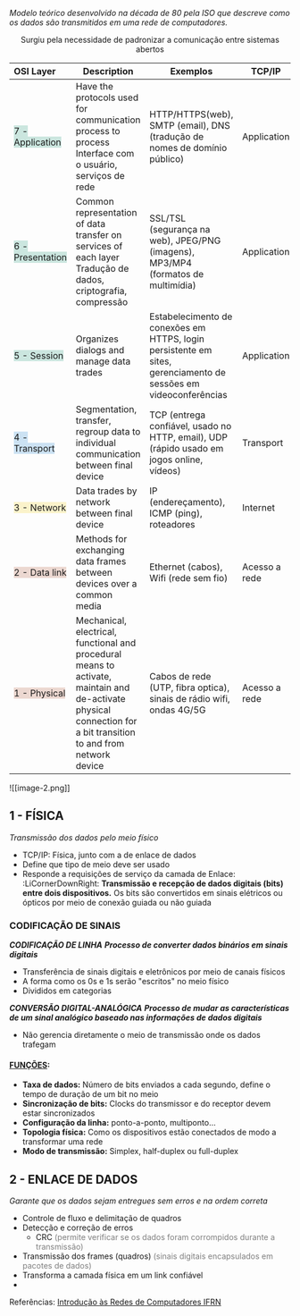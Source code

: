 *Modelo teórico desenvolvido na década de 80 pela ISO que descreve como os dados são transmitidos em uma rede de computadores.*

<center>Surgiu pela necessidade de padronizar a comunicação entre sistemas abertos</center>

| OSI Layer                                                           | Description                                                                                                                                                       | Exemplos                                                                                                        | TCP/IP        |
| :------------------------------------------------------------------ | ----------------------------------------------------------------------------------------------------------------------------------------------------------------- | --------------------------------------------------------------------------------------------------------------- | ------------- |
| <span style="background:rgba(3, 135, 102, 0.2)">7 - Application     | Hav</span>e the protocols used for communication process to process<br>Interface com o usuário, serviços de rede                                                  | HTTP/HTTPS(web), SMTP (email), DNS (tradução de nomes de domínio público)                                       | Application   |
| <span style="background:rgba(3, 135, 102, 0.2)">6 - Presentation    | Common re</span>presentation of data transfer on services of each layer<br>Tradução de dados, criptografia, compressão                                            | SSL/TSL (segurança na web), JPEG/PNG (imagens), MP3/MP4 (formatos de multimídia)                                | Application   |
| <span style="background:rgba(3, 135, 102, 0.2)">5 - Session         | Organizes dialogs and manage data trades                                                                                                                          | Estabelecimento de conexões em HTTPS, login persistente em sites, gerenciamento de sessões em videoconferências | Application   |
| <span style="background:rgba(5, 117, 197, 0.2)">4 - Transport       | S</span>egmentation, transfer, regroup data to individual communication between final device                                                                      | TCP (entrega confiável, usado no HTTP, email), UDP (rápido usado em jogos online, vídeos)                       | Transport     |
| <span style="background:rgba(240, 200, 0, 0.2)">3 - Network         | </span> Data trades by network between final device                                                                                                               | IP (endereçamento), ICMP (ping), roteadores                                                                     | Internet      |
| <span style="background:rgba(163, 67, 31, 0.2)">2 - Data link       | M</span>ethods for exchanging data frames between devices over a common media                                                                                     | Ethernet (cabos), Wifi (rede sem fio)                                                                           | Acesso a rede |
| <span style="background:rgba(163, 67, 31, 0.2)">1 - Physical</span> | Mechanical, electrical, functional and procedural means to activate, maintain and de-activate physical connection for a bit transition to and from network device | Cabos de rede (UTP, fibra optica), sinais de rádio wifi, ondas 4G/5G                                            | Acesso a rede |


![[image-2.png]]

## 1 - FÍSICA
*Transmissão dos dados pelo meio físico*
- TCP/IP: Física, junto com a de enlace de dados
- Define que tipo de meio deve ser usado
- Responde a requisições de serviço da camada de Enlace:
	:LiCornerDownRight: **Transmissão e recepção de dados digitais (bits) entre dois dispositivos.** Os bits são convertidos em sinais elétricos ou ópticos por meio de conexão guiada ou não guiada

### CODIFICAÇÃO DE SINAIS
***CODIFICAÇÃO DE LINHA***
***Processo de converter dados binários em sinais digitais***
- Transferência de sinais digitais e eletrônicos por meio de canais físicos
- A forma como os 0s e 1s serão "escritos" no meio físico
- Divididos em categorias

***CONVERSÃO DIGITAL-ANALÓGICA***
***Processo de mudar as características de um sinal analógico baseado nas informações de dados digitais***

- Não gerencia diretamente o meio de transmissão onde os dados trafegam
#### <u>FUNÇÕES</u>:
- **Taxa de dados:** Número de bits enviados a cada segundo, define o tempo de duração de um bit no meio
- **Sincronização de bits:** Clocks do transmissor e do receptor devem estar sincronizados
- **Configuração da linha:** ponto-a-ponto, multiponto...
- **Topologia física:** Como os dispositivos estão conectados de modo a transformar uma rede
- **Modo de transmissão:** Simplex, half-duplex ou full-duplex

## 2 - ENLACE DE DADOS
*Garante que os dados sejam entregues sem erros e na ordem correta*
- Controle de fluxo e delimitação de quadros
- Detecção e correção de erros
	- CRC <font color="#7f7f7f">(permite verificar se os dados foram corrompidos durante a transmissão)</font>
- Transmissão dos frames (quadros) <font color="#7f7f7f">(sinais digitais encapsulados em pacotes de dados)</font>
- Transforma a camada física em um link confiável
- 

Referências: 
[Introdução às Redes de Computadores IFRN](https://docente.ifrn.edu.br/thiagodutra/disciplinas/materiais/introducao-as-redes-de-computadores/2019.2/07-camada-fisica-i)